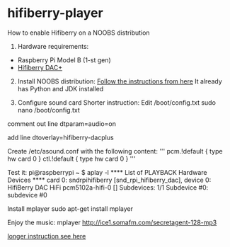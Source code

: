 # hifiberry-player
How to enable Hifiberry on a NOOBS distribution

1) Hardware requirements: 
- Raspberry Pi Model B (1-st gen)
- [Hifiberry DAC+](https://www.hifiberry.com/dacplus/)


2) Install NOOBS distribution:
[Follow the instructions from here](https://www.raspberrypi.org/help/noobs-setup/)
It already has Python and JDK installed


3) Configure sound card 
Shorter instruction:
Edit /boot/config.txt
sudo nano /boot/config.txt



comment out line 
dtparam=audio=on

add line
dtoverlay=hifiberry-dacplus

Create /etc/asound.conf with the following content:
'''
pcm.!default  {
 type hw card 0
}
ctl.!default {
 type hw card 0
}
''' 

Test it:
pi@raspberrypi ~ $ aplay -l
**** List of PLAYBACK Hardware Devices ****
card 0: sndrpihifiberry [snd_rpi_hifiberry_dac], device 0: HifiBerry DAC HiFi pcm5102a-hifi-0 []
Subdevices: 1/1
Subdevice #0: subdevice #0

Install mplayer
sudo apt-get install mplayer

Enjoy the music:
mplayer http://ice1.somafm.com/secretagent-128-mp3


[longer instruction see here](https://www.hifiberry.com/guides/configuring-linux-3-18-x/)
